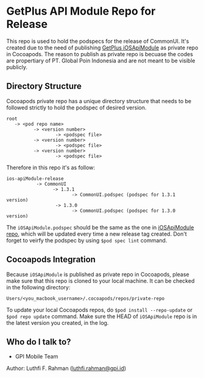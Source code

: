 # GetPlus API Module Repo for Release

This repo is used to hold the podspecs for the release of CommonUI. It's created due to the need of publishing [GetPlus iOSApiModule](https://bitbucket.org/gpitech-getplus/ios-apimodule/src/develop/) as private repo in Cocoapods. The reason to publish as private repo is becuase the codes are propertiary of PT. Global Poin Indonesia and are not meant to be visible publicly.

## Directory Structure

Cocoapods private repo has a unique directory structure that needs to be followed strictly to hold the podspec of desired version.
```
root
   -> <pod repo name>
          -> <version number>
                  -> <podspec file>
          -> <version number>
                  -> <podspec file>
          -> <version number>
                  -> <podspec file>
```
Therefore in this repo it's as follow:
```
ios-apiModule-release
           -> CommonUI
                 -> 1.3.1
                        -> CommonUI.podspec (podspec for 1.3.1 version)
                  -> 1.3.0
                        -> CommonUI.podspec (podspec for 1.3.0 version)
```
The `iOSApiModule.podspec` should be the same as the one in [iOSApiModule repo](https://bitbucket.org/gpitech-getplus/ios-apimodule/src/develop/), which will be updated every time a new release tag created. Don't forget to veirfy the podspec by using `$pod spec lint` command.

## Cocoapods Integration

Because `iOSApiModule` is published as private repo in Cocoapods, please make sure that this repo is cloned to your local machine. It can be checked in the following directory:
```
Users/<you_macbook_username>/.cocoapods/repos/private-repo
```

To update your local Cocoapods repos, do `$pod install --repo-update` or `$pod repo update` command. Make sure the HEAD of `iOSApiModule` repo is in the latest version you created, in the log.

## Who do I talk to?

- GPI Mobile Team

Author: Luthfi F. Rahman (luthfi.rahman@gpi.id)
